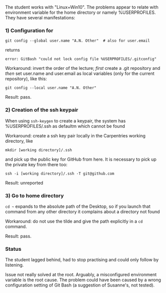 The student works with "Linux+Win10". The problems appear to relate with environment variable for the home directory or namely %USERPROFILES. They have several manifestations:

### 1) Configuration for 

`git config --global user.name "A.N. Other"  # also for user.email`

returns  

`error: GitBash "could not lock config file %USERPROFILES/.gitconfig"`

Workaround: invert the order of the lecture; *first* create a .git repository and *then* set user.name and user.email as local variables (only for the current repository), like this:

`git config --local user.name "A.N. Other"`

Result: pass.

### 2) Creation of the ssh keypair

When using `ssh-keygen` to create a keypair, the system has %USERPROFILES/.ssh as defaultm which cannot be found

Workaround: create a ssh key pair locally in the Carpentries working directory, like

`mkdir [working directory]/.ssh` 

and pick up the public key for GitHub from here. 
It is necessary to pick up the private key from there too:

`ssh -i [working directory]/.ssh -T git@github.com`

Result: unreported
 
### 3) Go to home directory

`cd ~` expands to the absolute path of the Desktop, so if you launch that command from any other directory it complains about a directory not found

Workaround: do not use the tilde and give the path explicitly in a `cd` command.

Result: pass.

### Status

The student lagged behind, had to stop practising  and could only follow by listening.

Issue not really solved at the root. Arguably, a misconfigured environment variable is the root cause. The problem could have been caused by a wrong configuration setting of Git Bash (a suggestion of Susanne's, not tested).
